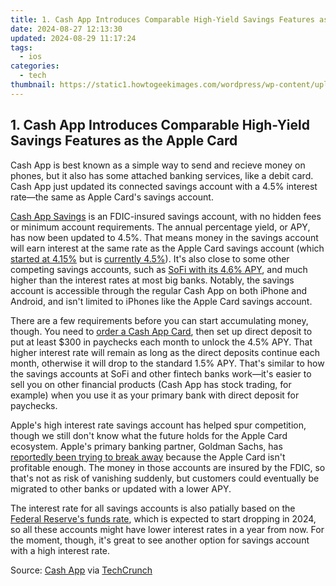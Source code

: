 ```yaml
---
title: 1. Cash App Introduces Comparable High-Yield Savings Features as the Apple Card
date: 2024-08-27 12:13:30
updated: 2024-08-29 11:17:24
tags:
  - ios
categories:
  - tech
thumbnail: https://static1.howtogeekimages.com/wordpress/wp-content/uploads/2024/02/cashappsavings.jpg
---
```


## 1. Cash App Introduces Comparable High-Yield Savings Features as the Apple Card

Cash App is best known as a simple way to send and recieve money on phones, but it also has some attached banking services, like a debit card. Cash App just updated its connected savings account with a 4.5% interest rate—the same as Apple Card's savings account.

[Cash App Savings](https://cashapp.pxf.io/c/156932/971308/12855?subId1=UUhtgUeUpU2002050&subId2=ehtg&u=https%3A%2F%2Fcash.app%2Fsavings) is an FDIC-insured savings account, with no hidden fees or minimum account requirements. The annual percentage yield, or APY, has now been updated to 4.5%. That means money in the savings account will earn interest at the same rate as the Apple Card savings account (which [started at 4.15%](https://phone-solutions.techidaily.com/4-easy-ways-for-your-vivo-s18-pro-hard-reset-drfone-by-drfone-reset-android-reset-android/) but is [currently 4.5%](https://card.apple.com/apply/start#:~:text=Automatically%20grow%20your%20Daily%20Cash)). It's also close to some other competing savings accounts, such as [SoFi with its 4.6% APY](https://www.sofi.com/banking/savings-account/), and much higher than the interest rates at most big banks. Notably, the savings account is accessible through the regular Cash App on both iPhone and Android, and isn't limited to iPhones like the Apple Card savings account.

 There are a few requirements before you can start accumulating money, though. You need to [order a Cash App Card](https://cashapp.pxf.io/c/156932/971308/12855?subId1=UUhtgUeUpU2002050&subId2=ehtg&u=https%3A%2F%2Fcash.app%2Fcard), then set up direct deposit to put at least $300 in paychecks each month to unlock the 4.5% APY. That higher interest rate will remain as long as the direct deposits continue each month, otherwise it will drop to the standard 1.5% APY. That's similar to how the savings accounts at SoFi and other fintech banks work—it's easier to sell you on other financial products (Cash App has stock trading, for example) when you use it as your primary bank with direct deposit for paychecks.

 Apple's high interest rate savings account has helped spur competition, though we still don't know what the future holds for the Apple Card ecosystem. Apple's primary banking partner, Goldman Sachs, has [reportedly been trying to break away](https://location-social.techidaily.com/does-google-pixel-8-pro-have-find-my-friends-drfone-by-drfone-virtual-android/) because the Apple Card isn't profitable enough. The money in those accounts are insured by the FDIC, so that's not as risk of vanishing suddenly, but customers could eventually be migrated to other banks or updated with a lower APY.

 The interest rate for all savings accounts is also patially based on the [Federal Reserve's funds rate](https://www.cnbc.com/select/what-is-the-federal-funds-rate/), which is expected to start dropping in 2024, so all these accounts might have lower interest rates in a year from now. For the moment, though, it's great to see another option for savings account with a high interest rate.

 Source: [Cash App](https://cashapp.pxf.io/c/156932/971308/12855?subId1=UUhtgUeUpU2002050&subId2=ehtg&u=https%3A%2F%2Fcash.app%2Fsavings) via [TechCrunch](https://techcrunch.com/2024/02/15/cash-app-takes-on-apple-with-a-4-5-apy-for-savings-accounts-with-direct-deposit/)

<ins class="adsbygoogle"
     style="display:block"
     data-ad-format="autorelaxed"
     data-ad-client="ca-pub-7571918770474297"
     data-ad-slot="1223367746"></ins>



<ins class="adsbygoogle"
     style="display:block"
     data-ad-client="ca-pub-7571918770474297"
     data-ad-slot="8358498916"
     data-ad-format="auto"
     data-full-width-responsive="true"></ins>
